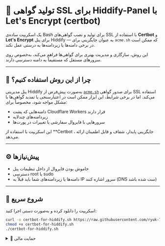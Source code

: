 # 🔐 تولید گواهی SSL برای Hiddify-Panel با Let's Encrypt (certbot)

یک اسکریپت ساده‌ی Bash برای تولید و نصب گواهی‌های SSL با استفاده از **Certbot** و **Let's Encrypt** برای پنل Hiddify — به عنوان جایگزینی برای `acme.sh` که ممکن است در برخی دامنه‌ها یا زیردامنه‌ها به درستی عمل نکند.

این روش، سازگاری و مدیریت بهتری برای گواهی‌ها فراهم می‌کند، به‌خصوص روی سرورهای مستقل که مستقیماً به دامنه دسترسی دارند.

---

## 📌 چرا از این روش استفاده کنیم؟

پنل مدیریتی Hiddify به‌صورت پیش‌فرض از [`acme.sh`](https://github.com/acmesh-official/acme.sh) برای صدور گواهی SSL استفاده می‌کند. اما در برخی شرایط، این ابزار ممکن است در اعتبارسنجی یا تمدید گواهی‌ها با مشکل مواجه شود، مخصوصاً برای:

- دامنه‌هایی که پشت Cloudflare Workers قرار دارند
- زیردامنه‌های چندلایه
- سرورهایی با فایروال سفارشی یا تغییرات در پورت‌ها

این اسکریپت با استفاده از **Certbot ، جایگزینی پایدار، شفاف و قابل اطمینان ارائه می‌دهد.

---

## ⚙️ پیش‌نیازها

- خاموش بودن فایروال از داخل تنظیمات پنل
- دسترسی root یا sudo
- دامنه‌ها یا زیردامنه‌های شما باید قبلاً به IP سرور اشاره کنند (DNS ست شده باشد)

---

## 🚀 شروع سریع

اسکریپت را دانلود کرده و به‌صورت دستی اجرا کنید:

```bash
curl -o certbot-for-hiddify.sh https://raw.githubusercontent.com/ryuk-74/certbot-ssl-for-hiddify/main/certbot-for-hiddify.sh
chmod +x certbot-for-hiddify.sh
./certbot-for-hiddify.sh
```



<details>
<summary>💸 حمایت مالی</summary>
USDT (TRC20):  
  
```bash
TCoZp7Zdq34mKuBiDiDR3HLzk92pddTmFr 
```
</details>
